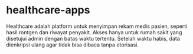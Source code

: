 # healthcare-apps
Healthcare adalah platform untuk menyimpan rekam medis pasien, seperti hasil rontgen dan riwayat penyakit. Akses hanya untuk rumah sakit yang disetujui admin dengan batas waktu tertentu. Setelah waktu habis, data dienkripsi ulang agar tidak bisa dibaca tanpa otorisasi.
